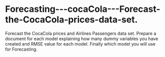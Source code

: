 # Forecasting---cocaCola---Forecast-the-CocaCola-prices-data-set.
Forecast the CocaCola prices and Airlines Passengers data set. Prepare a document for each model explaining  how many dummy variables you have created and RMSE value for each model. Finally which model you will use for  Forecasting.
